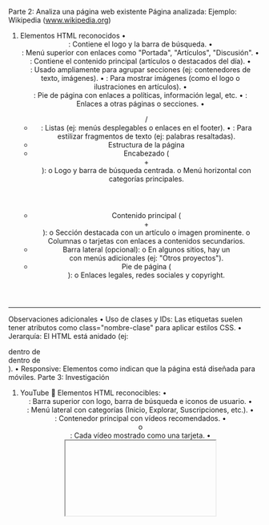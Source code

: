 Parte 2: Analiza una página web existente
Página analizada: Ejemplo: Wikipedia (www.wikipedia.org)
1. Elementos HTML reconocidos
•	<header>: Contiene el logo y la barra de búsqueda.
•	<nav>: Menú superior con enlaces como "Portada", "Artículos", "Discusión".
•	<main>: Contiene el contenido principal (artículos o destacados del día).
•	<div>: Usado ampliamente para agrupar secciones (ej: contenedores de texto, imágenes).
•	<img>: Para mostrar imágenes (como el logo o ilustraciones en artículos).
•	<footer>: Pie de página con enlaces a políticas, información legal, etc.
•	<a>: Enlaces a otras páginas o secciones.
•	<ul>/<li>: Listas (ej: menús desplegables o enlaces en el footer).
•	<span>: Para estilizar fragmentos de texto (ej: palabras resaltadas).
2. Estructura de la página
1.	Encabezado (<header> + <nav>):
o	Logo y barra de búsqueda centrada.
o	Menú horizontal con categorías principales.
2.	Contenido principal (<main> + <div>):
o	Sección destacada con un artículo o imagen prominente.
o	Columnas o tarjetas con enlaces a contenidos secundarios.
3.	Barra lateral (opcional):
o	En algunos sitios, hay un <aside> con menús adicionales (ej: "Otros proyectos").
4.	Pie de página (<footer>):
o	Enlaces legales, redes sociales y copyright.
________________________________________
Observaciones adicionales
•	Uso de clases y IDs: Las etiquetas suelen tener atributos como class="nombre-clase" para aplicar estilos CSS.
•	Jerarquía: El HTML está anidado (ej: <div> dentro de <section> dentro de <main>).
•	Responsive: Elementos como <meta name="viewport"> indican que la página está diseñada para móviles.
Parte 3: Investigación
1. YouTube
🔹 Elementos HTML reconocibles:
•	<header>: Barra superior con logo, barra de búsqueda e iconos de usuario.
•	<nav>: Menú lateral con categorías (Inicio, Explorar, Suscripciones, etc.).
•	<main>: Contenedor principal con vídeos recomendados.
•	<section> o <article>: Cada vídeo mostrado como una tarjeta.
•	<iframe>: Para incrustar los vídeos.
•	<footer>: Enlaces a políticas, configuración y copyright.
🔹 Organización de la información:
•	Jerárquica y centrada en contenido multimedia.
o	Barra lateral fija para navegación.
o	Contenido principal en cuadrícula de vídeos (responsive con CSS Grid/Flexbox).
o	Barra superior para búsqueda y acciones del usuario.
________________________________________
2. Wikipedia
🔹 Elementos HTML reconocibles:
•	<header>: Logo y barra de búsqueda.
•	<nav>: Menú lateral con herramientas y enlaces a portales.
•	<main>: Artículo principal con <h1>, <p>, <ul>, y <table>.
•	<aside>: Sección "En otros idiomas" o "Artículos relacionados".
•	<footer>: Información legal y enlaces a proyectos hermanos.
🔹 Organización de la información:
•	Estructura lineal y textual, enfocada en lectura.
o	Menú lateral con accesos rápidos.
o	Artículo organizado en secciones (<h2>, <h3>).
o	Enlaces internos (hipertexto) para navegación contextual.
________________________________________
3. Twitter (X)
🔹 Elementos HTML reconocibles:
•	<header>: Logo y botones de navegación (Inicio, Explorar, Notificaciones).
•	<main>: Timeline central con tweets (usando <article> para cada uno).
•	<aside>: Barra lateral con tendencias y sugerencias.
•	<form>: Para publicar nuevos tweets (textarea + botón).
•	<footer>: Enlaces a términos y políticas.
🔹 Organización de la información:
•	Flujo continuo (feed) con elementos interactivos.
o	Tres columnas: navegación (izq), contenido central (tweets), y widgets (derecha).
o	Énfasis en interacción (likes, retweets) mediante botones con eventos JS.
